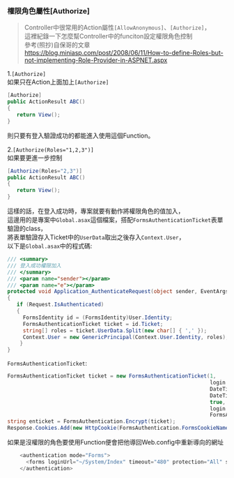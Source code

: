 ### 權限角色屬性[Authorize]

>Controller中很常用的Action屬性`[AllowAnonymous]`、`[Authorize]`，  
>這裡紀錄一下怎麼幫Controller中的funciton設定權限角色控制  
>參考(照抄)自保哥的文章 https://blog.miniasp.com/post/2008/06/11/How-to-define-Roles-but-not-implementing-Role-Provider-in-ASPNET.aspx

1.`[Authorize]`  
如果只在Action上面加上`[Authorize]`  
```c#
[Authorize]
public ActionResult ABC()
{
   return View();
}
``` 
則只要有登入驗證成功的都能進入使用這個Function。  

2.`[Authorize(Roles="1,2,3")]`  
如果要更進一步控制  
```c#
[Authorize(Roles="2,3")]
public ActionResult ABC()
{
   return View();
}
```
這樣的話，在登入成功時，專案就要有動作將權限角色的值加入，  
這邊用的是專案中`Global.asax`這個檔案，搭配`FormsAuthenticationTicket`表單驗證的class，  
將表單驗證存入Ticket中的`UserData`取出之後存入`Context.User`，  
以下是`Global.asax`中的程式碼:
```c#
/// <summary>
/// 登入成功權限加入
/// </summary>
/// <param name="sender"></param>
/// <param name="e"></param>
protected void Application_AuthenticateRequest(object sender, EventArgs e)
{
   if (Request.IsAuthenticated)
   {
     FormsIdentity id = (FormsIdentity)User.Identity;
     FormsAuthenticationTicket ticket = id.Ticket;
     string[] roles = ticket.UserData.Split(new char[] { ',' });
     Context.User = new GenericPrincipal(Context.User.Identity, roles);
    }
}
```
`FormsAuthenticationTicket`:
```c#
FormsAuthenticationTicket ticket = new FormsAuthenticationTicket(1,
                                                                 login.USER_ACC,//User,通常塞User帳號
                                                                 DateTime.Now,
                                                                 DateTime.Now.AddMinutes(300),
                                                                 true,
                                                                 login.USER_AUTHORITY.ToString(),//UserData,可塞權限角色代碼
                                                                 FormsAuthentication.FormsCookiePath);
string enticket = FormsAuthentication.Encrypt(ticket);
Response.Cookies.Add(new HttpCookie(FormsAuthentication.FormsCookieName, enticket));
```  
如果是沒權限的角色要使用Function便會把他導回Web.config中重新導向的網址  
```c#
    <authentication mode="Forms">
      <forms loginUrl="~/System/Index" timeout="480" protection="All" slidingExpiration="true" />
    </authentication>
```
